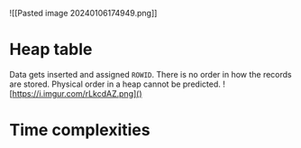 ![[Pasted image 20240106174949.png]]
# Heap table
Data gets inserted and assigned `ROWID`. There is no order in how the records are stored. Physical order in a heap cannot be predicted.
![https://i.imgur.com/rLkcdAZ.png]()
# Time complexities
